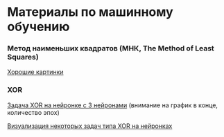 # Материалы по машинному обучению

### Метод наименьших квадратов (МНК, The Method of Least Squares)
[Хорошие картинки](https://inferentialthinking.com/chapters/15/3/Method_of_Least_Squares.html)

### XOR

[Задача XOR на нейронке с 3 нейронами](https://towardsdatascience.com/implementing-the-xor-gate-using-backpropagation-in-neural-networks-c1f255b4f20d)
(внимание на график в конце, количество эпох)


[Визуализация некоторых задач типа XOR на нейронках](https://playground.tensorflow.org/)
